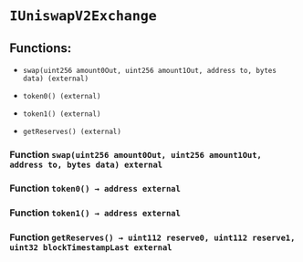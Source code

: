 # `IUniswapV2Exchange`

## Functions:

- `swap(uint256 amount0Out, uint256 amount1Out, address to, bytes data) (external)`

- `token0() (external)`

- `token1() (external)`

- `getReserves() (external)`

### Function `swap(uint256 amount0Out, uint256 amount1Out, address to, bytes data) external`

### Function `token0() → address external`

### Function `token1() → address external`

### Function `getReserves() → uint112 reserve0, uint112 reserve1, uint32 blockTimestampLast external`
